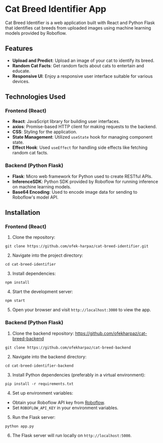 # Cat Breed Identifier App

Cat Breed Identifier is a web application built with React and Python Flask that identifies cat breeds from uploaded images using machine learning models provided by Roboflow.

## Features

- **Upload and Predict**: Upload an image of your cat to identify its breed.
- **Random Cat Facts**: Get random facts about cats to entertain and educate.
- **Responsive UI**: Enjoy a responsive user interface suitable for various devices.

## Technologies Used

### Frontend (React)
- **React**: JavaScript library for building user interfaces.
- **axios**: Promise-based HTTP client for making requests to the backend.
- **CSS**: Styling for the application.
- **State Management**: Utilized `useState` hook for managing component state.
- **Effect Hook**: Used `useEffect` for handling side effects like fetching random cat facts.
  
### Backend (Python Flask)
- **Flask**: Micro web framework for Python used to create RESTful APIs.
- **InferenceSDK**: Python SDK provided by Roboflow for running inference on machine learning models.
- **Base64 Encoding**: Used to encode image data for sending to Roboflow's model API.

## Installation

### Frontend (React)
1. Clone the repository:

`git clone https://github.com/ofek-harpaz/cat-breed-identifier.git`

2. Navigate into the project directory:

`cd cat-breed-identifier`

3. Install dependencies:

`npm install`

4. Start the development server:

`npm start`

5. Open your browser and visit `http://localhost:3000` to view the app.

### Backend (Python Flask)
1. Clone the backend repository: https://github.com/ofekharpaz/cat-breed-backend

`git clone https://github.com/ofekharpaz/cat-breed-backend`

2. Navigate into the backend directory:

`cd cat-breed-identifier-backend`

3. Install Python dependencies (preferably in a virtual environment):

`pip install -r requirements.txt`

4. Set up environment variables:
- Obtain your Roboflow API key from [Roboflow](https://app.roboflow.com/).
- Set `ROBOFLOW_API_KEY` in your environment variables.

5. Run the Flask server:

`python app.py`

6. The Flask server will run locally on `http://localhost:5000`.